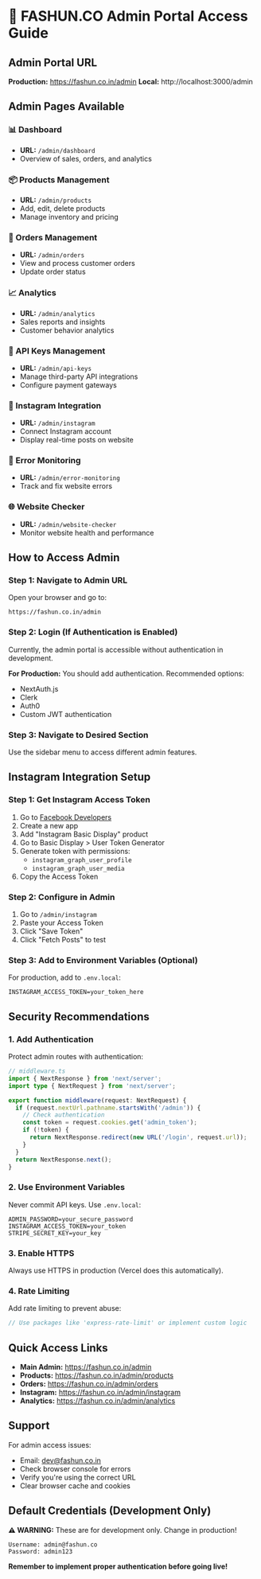 # 🔐 FASHUN.CO Admin Portal Access Guide

## Admin Portal URL
**Production:** https://fashun.co.in/admin
**Local:** http://localhost:3000/admin

## Admin Pages Available

### 📊 Dashboard
- **URL:** `/admin/dashboard`
- Overview of sales, orders, and analytics

### 📦 Products Management
- **URL:** `/admin/products`
- Add, edit, delete products
- Manage inventory and pricing

### 📝 Orders Management
- **URL:** `/admin/orders`
- View and process customer orders
- Update order status

### 📈 Analytics
- **URL:** `/admin/analytics`
- Sales reports and insights
- Customer behavior analytics

### 🔑 API Keys Management
- **URL:** `/admin/api-keys`
- Manage third-party API integrations
- Configure payment gateways

### 📸 Instagram Integration
- **URL:** `/admin/instagram`
- Connect Instagram account
- Display real-time posts on website

### 🐛 Error Monitoring
- **URL:** `/admin/error-monitoring`
- Track and fix website errors

### 🌐 Website Checker
- **URL:** `/admin/website-checker`
- Monitor website health and performance

## How to Access Admin

### Step 1: Navigate to Admin URL
Open your browser and go to:
```
https://fashun.co.in/admin
```

### Step 2: Login (If Authentication is Enabled)
Currently, the admin portal is accessible without authentication in development.

**For Production:** You should add authentication. Recommended options:
- NextAuth.js
- Clerk
- Auth0
- Custom JWT authentication

### Step 3: Navigate to Desired Section
Use the sidebar menu to access different admin features.

## Instagram Integration Setup

### Step 1: Get Instagram Access Token
1. Go to [Facebook Developers](https://developers.facebook.com/)
2. Create a new app
3. Add "Instagram Basic Display" product
4. Go to Basic Display > User Token Generator
5. Generate token with permissions:
   - `instagram_graph_user_profile`
   - `instagram_graph_user_media`
6. Copy the Access Token

### Step 2: Configure in Admin
1. Go to `/admin/instagram`
2. Paste your Access Token
3. Click "Save Token"
4. Click "Fetch Posts" to test

### Step 3: Add to Environment Variables (Optional)
For production, add to `.env.local`:
```env
INSTAGRAM_ACCESS_TOKEN=your_token_here
```

## Security Recommendations

### 1. Add Authentication
Protect admin routes with authentication:

```typescript
// middleware.ts
import { NextResponse } from 'next/server';
import type { NextRequest } from 'next/server';

export function middleware(request: NextRequest) {
  if (request.nextUrl.pathname.startsWith('/admin')) {
    // Check authentication
    const token = request.cookies.get('admin_token');
    if (!token) {
      return NextResponse.redirect(new URL('/login', request.url));
    }
  }
  return NextResponse.next();
}
```

### 2. Use Environment Variables
Never commit API keys. Use `.env.local`:
```env
ADMIN_PASSWORD=your_secure_password
INSTAGRAM_ACCESS_TOKEN=your_token
STRIPE_SECRET_KEY=your_key
```

### 3. Enable HTTPS
Always use HTTPS in production (Vercel does this automatically).

### 4. Rate Limiting
Add rate limiting to prevent abuse:
```typescript
// Use packages like 'express-rate-limit' or implement custom logic
```

## Quick Access Links

- **Main Admin:** https://fashun.co.in/admin
- **Products:** https://fashun.co.in/admin/products
- **Orders:** https://fashun.co.in/admin/orders
- **Instagram:** https://fashun.co.in/admin/instagram
- **Analytics:** https://fashun.co.in/admin/analytics

## Support

For admin access issues:
- Email: dev@fashun.co.in
- Check browser console for errors
- Verify you're using the correct URL
- Clear browser cache and cookies

## Default Credentials (Development Only)

**⚠️ WARNING:** These are for development only. Change in production!

```
Username: admin@fashun.co
Password: admin123
```

**Remember to implement proper authentication before going live!**
